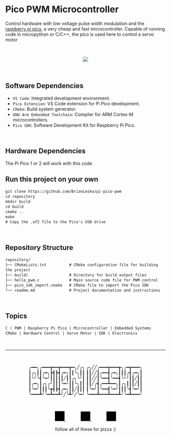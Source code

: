
# Pico PWM Microcontroller
Control hardware with low voltage pulse width modulation and the [raspberry pi pico](https://www.raspberrypi.com/products/raspberry-pi-pico-2/), a very cheap and fast microcontroller. Capable of running code in micropython or C/C++, the pico is used here to control a servo motor

&nbsp;

<div align="center"><img src="docs/preview.gif" width="800"></div>

&nbsp;

## Software Dependencies
- `VS Code`: Integrated development environment.
- `Pico Extension`: VS Code extension for Pi Pico development.
- `CMake`: Build system generator.
- `GNU Arm Embedded Toolchain`: Compiler for ARM Cortex-M microcontrollers.
- `Pico SDK`: Software Development Kit for Raspberry Pi Pico.

&nbsp;

## Hardware Dependencies
The Pi Pico 1 or 2 will work with this code

## Run this project on your own
```
git clone https://github.com/BrianLesko/pi-pico-pwm
cd repository
mkdir build
cd build
cmake ..
make
# Copy the .uf2 file to the Pico's USB drive 
```

&nbsp;

## Repository Structure
```
repository/
├── CMakeLists.txt          # CMake configuration file for building the project
├── build/                  # Directory for build output files
├── hello_pwm.c             # Main source code file for PWM control
├── pico_sdk_import.cmake   # CMake file to import the Pico SDK
└── readme.md               # Project documentation and instructions
```

&nbsp;

## Topics 
```
C | PWM | Raspberry Pi Pico | Microcontroller | Embedded Systems 
CMake | Hardware Control | Servo Motor | SDK | Electronics
```
&nbsp;

<hr>

&nbsp;

<div align="center">



╭━━╮╭━━━┳━━┳━━━┳━╮╱╭╮        ╭╮╱╱╭━━━┳━━━┳╮╭━┳━━━╮
┃╭╮┃┃╭━╮┣┫┣┫╭━╮┃┃╰╮┃┃        ┃┃╱╱┃╭━━┫╭━╮┃┃┃╭┫╭━╮┃
┃╰╯╰┫╰━╯┃┃┃┃┃╱┃┃╭╮╰╯┃        ┃┃╱╱┃╰━━┫╰━━┫╰╯╯┃┃╱┃┃
┃╭━╮┃╭╮╭╯┃┃┃╰━╯┃┃╰╮┃┃        ┃┃╱╭┫╭━━┻━━╮┃╭╮┃┃┃╱┃┃
┃╰━╯┃┃┃╰┳┫┣┫╭━╮┃┃╱┃┃┃        ┃╰━╯┃╰━━┫╰━╯┃┃┃╰┫╰━╯┃
╰━━━┻╯╰━┻━━┻╯╱╰┻╯╱╰━╯        ╰━━━┻━━━┻━━━┻╯╰━┻━━━╯
  


&nbsp;


<a href="https://twitter.com/BrianJosephLeko">
    <img src="https://raw.githubusercontent.com/BrianLesko/BrianLesko/f7be693250033b9d28c2224c9c1042bb6859bfe9/.socials/svg-white/x-logo-white.svg" width="30" alt="X Logo" style="filter: invert(1);">
</a>
&nbsp; &nbsp; &nbsp; &nbsp; &nbsp; &nbsp;
<a href="https://github.com/BrianLesko">
    <img src="https://raw.githubusercontent.com/BrianLesko/BrianLesko/f7be693250033b9d28c2224c9c1042bb6859bfe9/.socials/svg-white/github-mark-white.svg" width="30" alt="GitHub" style="filter: invert(1);">
</a>
&nbsp; &nbsp; &nbsp; &nbsp; &nbsp; &nbsp;
<a href="https://www.linkedin.com/in/brianlesko/">
    <img src="https://raw.githubusercontent.com/BrianLesko/BrianLesko/f7be693250033b9d28c2224c9c1042bb6859bfe9/.socials/svg-white/linkedin-icon-white.svg" width="30" alt="LinkedIn" style="filter: invert(1);">
</a>


follow all of these for pizza :)

</div>


&nbsp;


